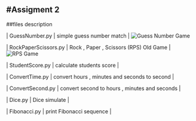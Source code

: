 #Assigment 2
---
##files description

| GuessNumber.py | simple guess number match |
![Guess Number Game](https://navarimachinary.ir/o/guess.png)

| RockPaperScissors.py | Rock , Paper , Scissors (RPS) Old Game |
![RPS Game](https://navarimachinary.ir/o/rps.png)

| StudentScore.py | calculate students score |

| ConvertTime.py | convert hours , minutes and seconds to second |

| ConvertSecond.py | convert second to hours , minutes and seconds  |

| Dice.py | Dice simulate |

| Fibonacci.py | print Fibonacci sequence  |

